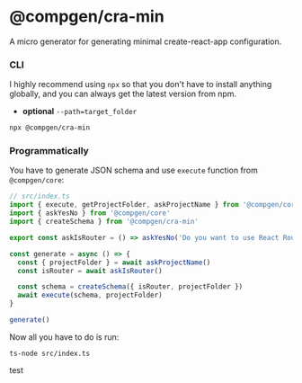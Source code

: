 # @compgen/cra-min

A micro generator for generating minimal create-react-app configuration.

### CLI

I highly recommend using `npx` so that you don't have to install anything globally, and you can always get the latest version from npm.

- **optional** `--path=target_folder`

```bash
npx @compgen/cra-min
```

### Programmatically

You have to generate JSON schema and use `execute` function from `@compgen/core`:

```ts
// src/index.ts
import { execute, getProjectFolder, askProjectName } from '@compgen/core'
import { askYesNo } from '@compgen/core'
import { createSchema } from '@compgen/cra-min'

export const askIsRouter = () => askYesNo('Do you want to use React Router?')

const generate = async () => {
  const { projectFolder } = await askProjectName()
  const isRouter = await askIsRouter()

  const schema = createSchema({ isRouter, projectFolder })
  await execute(schema, projectFolder)
}

generate()
```

Now all you have to do is run:

```
ts-node src/index.ts
```

test
